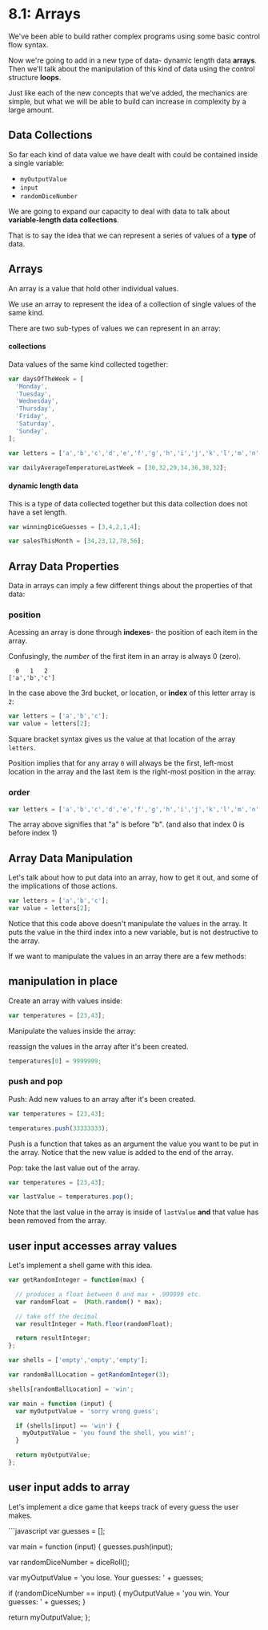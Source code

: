 # 8.1: Arrays

We've been able to build rather complex programs using some basic control flow syntax.

Now we're going to add in a new type of data- dynamic length data **arrays**. Then we'll talk about the manipulation of this kind of data using the control structure **loops**.

Just like each of the new concepts that we've added, the mechanics are simple, but what we will be able to build can increase in complexity by a large amount.

## Data Collections

So far each kind of data value we have dealt with could be contained inside a single variable:

* `myOutputValue`
* `input`
* `randomDiceNumber`

We are going to expand our capacity to deal with data to talk about **variable-length data collections**.

That is to say the idea that we can represent a series of values of a **type** of data.

## Arrays

An array is a value that hold other individual values.

We use an array to represent the idea of a collection of single values of the same kind.

There are two sub-types of values we can represent in an array:

#### collections

Data values of the same kind collected together:

```javascript
var daysOfTheWeek = [
  'Monday',
  'Tuesday',
  'Wednesday',
  'Thursday',
  'Friday',
  'Saturday',
  'Sunday',
];
```

```javascript
var letters = ['a','b','c','d','e','f','g','h','i','j','k','l','m','n','o','p','q','r','s','t','u','v','w','x','y','z'];
```

```javascript
var dailyAverageTemperatureLastWeek = [30,32,29,34,36,38,32];
```

#### dynamic length data

This is a type of data collected together but this data collection does not have a set length.

```javascript
var winningDiceGuesses = [3,4,2,1,4];
```

```javascript
var salesThisMonth = [34,23,12,78,56];
```

## Array Data Properties

Data in arrays can imply a few different things about the properties of that data:

### position

Acessing an array is done through **indexes**- the position of each item in the array.

Confusingly, the _number_ of the first item in an array is always 0 \(zero\).

```text
  0   1   2
['a','b','c']
```

In the case above the 3rd bucket, or location, or **index** of this letter array is `2`:

```javascript
var letters = ['a','b','c'];
var value = letters[2];
```

Square bracket syntax gives us the value at that location of the array `letters`.

Position implies that for any array `0` will always be the first, left-most location in the array and the last item is the right-most position in the array.

### order

```javascript
var letters = ['a','b','c','d','e','f','g','h','i','j','k','l','m','n','o','p','q','r','s','t','u','v','w','x','y','z'];
```

The array above signifies that "a" is before "b". \(and also that index 0 is before index 1\)

## Array Data Manipulation

Let's talk about how to put data into an array, how to get it out, and some of the implications of those actions.

```javascript
var letters = ['a','b','c'];
var value = letters[2];
```

Notice that this code above doesn't manipulate the values in the array. It puts the value in the third index into a new variable, but is not destructive to the array.

If we want to manipulate the values in an array there are a few methods:

## manipulation in place

Create an array with values inside:

```javascript
var temperatures = [23,43];
```

Manipulate the values inside the array:

reassign the values in the array after it's been created.

```javascript
temperatures[0] = 9999999;
```

### push and pop

Push: Add new values to an array after it's been created.

```javascript
var temperatures = [23,43];
```

```javascript
temperatures.push(33333333);
```

Push is a function that takes as an argument the value you want to be put in the array. Notice that the new value is added to the end of the array.

Pop: take the last value out of the array.

```javascript
var temperatures = [23,43];
```

```javascript
var lastValue = temperatures.pop();
```

Note that the last value in the array is inside of `lastValue` **and** that value has been removed from the array.

## user input accesses array values

Let's implement a shell game with this idea.

```javascript
var getRandomInteger = function(max) {

  // produces a float between 0 and max + .999999 etc.
  var randomFloat =  (Math.random() * max);

  // take off the decimal
  var resultInteger = Math.floor(randomFloat);

  return resultInteger;
};

var shells = ['empty','empty','empty'];

var randomBallLocation = getRandomInteger(3);

shells[randomBallLocation] = 'win';

var main = function (input) {
  var myOutputValue = 'sorry wrong guess';

  if (shells[input] == 'win') {
    myOutputValue = 'you found the shell, you win!';
  }

  return myOutputValue;
};
```

## user input adds to array

Let's implement a dice game that keeps track of every guess the user makes.

\`\`\`javascript var guesses = \[\];

var main = function \(input\) { guesses.push\(input\);

var randomDiceNumber = diceRoll\(\);

var myOutputValue = 'you lose. Your guesses: ' + guesses;

if \(randomDiceNumber == input\) { myOutputValue = 'you win. Your guesses: ' + guesses; }

return myOutputValue; };

